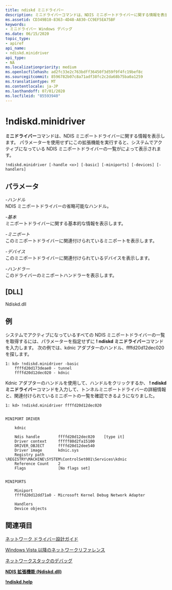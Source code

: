 ```yaml
---
title: ndiskd ミニドライバー
description: ミニドライバーコマンドは、NDIS ミニポートドライバーに関する情報を表示します。
ms.assetid: CD349B10-8363-4D48-A830-CC9EF5EA75BF
keywords:
- ミニドライバー Windows デバッグ
ms.date: 06/15/2020
topic_type:
- apiref
api_name:
- ndiskd.minidriver
api_type:
- NA
ms.localizationpriority: medium
ms.openlocfilehash: ad2fc33e2c763bdff36450f3d59f9f4fc19bef8c
ms.sourcegitcommit: 8596782b07c8a71adf38fc2c2da68b75ba0a1259
ms.translationtype: MT
ms.contentlocale: ja-JP
ms.lasthandoff: 07/01/2020
ms.locfileid: "85593940"
---
```

# <a name="ndiskdminidriver"></a>!ndiskd.minidriver

**ミニドライバー**コマンドは、NDIS ミニポートドライバーに関する情報を表示します。 パラメーターを使用せずにこの拡張機能を実行すると、システムでアクティブになっている NDIS ミニポートドライバーの一覧がによって表示されます。

```console
!ndiskd.minidriver [-handle <x>] [-basic] [-miniports] [-devices] [-handlers]
```

## <a name="span-idddk__devobj_dbgspanspan-idddk__devobj_dbgspanparameters"></a><span id="ddk__devobj_dbg"></span><span id="DDK__DEVOBJ_DBG"></span>パラメータ

<span id="_______-handle______"></span><span id="_______-HANDLE______"></span>*-ハンドル*   
NDIS ミニポートドライバーの省略可能なハンドル。

<span id="_______-basic______"></span><span id="_______-BASIC______"></span>*-基本*   
ミニポートドライバーに関する基本的な情報を表示します。

<span id="_______-miniports______"></span><span id="_______-MINIPORTS______"></span>*-ミニポート*   
このミニポートドライバーに関連付けられているミニポートを表示します。

<span id="_______-devices______"></span><span id="_______-DEVICES______"></span>*-デバイス*   
このミニポートドライバーに関連付けられているデバイスを表示します。

<span id="_______-handlers______"></span><span id="_______-HANDLERS______"></span>*-ハンドラー*   
このドライバーのミニポートハンドラーを表示します。

## <a name="dll"></a>[DLL]

Ndiskd.dll

## <a name="examples"></a>例

システムでアクティブになっているすべての NDIS ミニポートドライバーの一覧を取得するには、パラメーターを指定せずに **! ndiskd ミニドライバー**コマンドを入力します。 次の例では、kdnic アダプターのハンドル、ffffd20d12dec020 を探します。

```console
1: kd> !ndiskd.minidriver -basic
    ffffd20d173deae0 - tunnel
    ffffd20d12dec020 - kdnic
```

Kdnic アダプターのハンドルを使用して、ハンドルをクリックするか、 **! ndiskd ミニドライバー**コマンドを入力して、トンネルミニポートドライバーの詳細情報と、関連付けられているミニポートの一覧を確認できるようになりました。

```console
1: kd> !ndiskd.minidriver ffffd20d12dec020


MINIPORT DRIVER

    kdnic

    Ndis handle        ffffd20d12dec020    [type it]
    Driver context     fffff80d2fa15100
    DRIVER_OBJECT      ffffd20d12dee540
    Driver image       kdnic.sys
    Registry path      \REGISTRY\MACHINE\SYSTEM\ControlSet001\Services\kdnic
    Reference Count    2
    Flags              [No flags set]


MINIPORTS

    Miniport
    ffffd20d12dd71a0 - Microsoft Kernel Debug Network Adapter

    Handlers
    Device objects
```

## <a name="see-also"></a>関連項目

[ネットワーク ドライバー設計ガイド](https://docs.microsoft.com/windows-hardware/drivers/network/index)

[Windows Vista 以降のネットワークリファレンス](https://docs.microsoft.com/windows-hardware/drivers/ddi/_netvista/)

[ネットワークスタックのデバッグ](https://channel9.msdn.com/Shows/Defrag-Tools/Defrag-Tools-175-Debugging-the-Network-Stack)

[**NDIS 拡張機能 (Ndiskd.dll)**](ndis-extensions--ndiskd-dll-.md)

[**!ndiskd.help**](-ndiskd-help.md)
